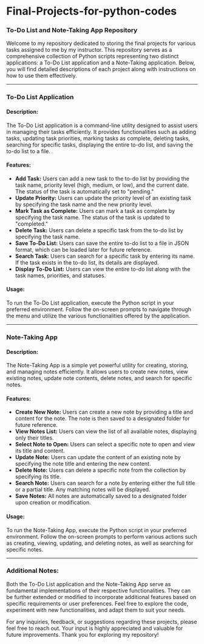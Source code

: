 # Final-Projects-for-python-codes
### To-Do List and Note-Taking App Repository

Welcome to my repository dedicated to storing the final projects for various tasks assigned to me by my instructor. This repository serves as a comprehensive collection of Python scripts representing two distinct applications: a To-Do List application and a Note-Taking application. Below, you will find detailed descriptions of each project along with instructions on how to use them effectively.

---

### To-Do List Application

#### Description:
The To-Do List application is a command-line utility designed to assist users in managing their tasks efficiently. It provides functionalities such as adding tasks, updating task priorities, marking tasks as complete, deleting tasks, searching for specific tasks, displaying the entire to-do list, and saving the to-do list to a file.

#### Features:
- **Add Task:** Users can add a new task to the to-do list by providing the task name, priority level (high, medium, or low), and the current date. The status of the task is automatically set to "pending."
- **Update Priority:** Users can update the priority level of an existing task by specifying the task name and the new priority level.
- **Mark Task as Complete:** Users can mark a task as complete by specifying the task name. The status of the task is updated to "completed."
- **Delete Task:** Users can delete a specific task from the to-do list by specifying the task name.
- **Save To-Do List:** Users can save the entire to-do list to a file in JSON format, which can be loaded later for future reference.
- **Search Task:** Users can search for a specific task by entering its name. If the task exists in the to-do list, its details are displayed.
- **Display To-Do List:** Users can view the entire to-do list along with the task names, priorities, and statuses.

#### Usage:
To run the To-Do List application, execute the Python script in your preferred environment. Follow the on-screen prompts to navigate through the menu and utilize the various functionalities offered by the application.

---

### Note-Taking App

#### Description:
The Note-Taking App is a simple yet powerful utility for creating, storing, and managing notes efficiently. It allows users to create new notes, view existing notes, update note contents, delete notes, and search for specific notes.

#### Features:
- **Create New Note:** Users can create a new note by providing a title and content for the note. The note is then saved to a designated folder for future reference.
- **View Notes List:** Users can view the list of all available notes, displaying only their titles.
- **Select Note to Open:** Users can select a specific note to open and view its title and content.
- **Update Note:** Users can update the content of an existing note by specifying the note title and entering the new content.
- **Delete Note:** Users can delete a specific note from the collection by specifying its title.
- **Search Note:** Users can search for a note by entering either the full title or a partial title. Any matching notes will be displayed.
- **Save Notes:** All notes are automatically saved to a designated folder upon creation or modification.

#### Usage:
To run the Note-Taking App, execute the Python script in your preferred environment. Follow the on-screen prompts to perform various actions such as creating, viewing, updating, and deleting notes, as well as searching for specific notes.

---

### Additional Notes:
Both the To-Do List application and the Note-Taking App serve as fundamental implementations of their respective functionalities. They can be further extended or modified to incorporate additional features based on specific requirements or user preferences. Feel free to explore the code, experiment with new functionalities, and adapt them to suit your needs.

For any inquiries, feedback, or suggestions regarding these projects, please feel free to reach out. Your input is highly appreciated and valuable for future improvements. Thank you for exploring my repository!
